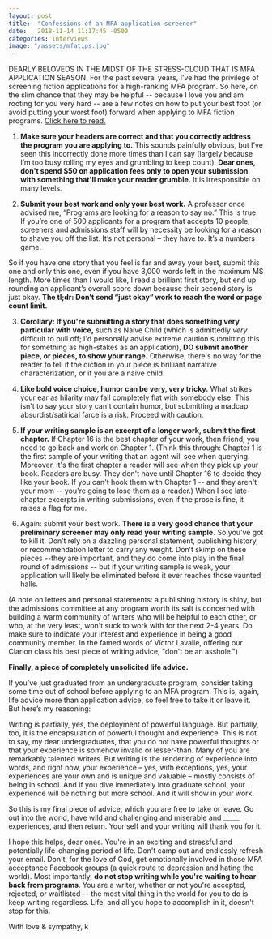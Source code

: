 ```yaml
---
layout: post
title:  "Confessions of an MFA application screener"
date:   2018-11-14 11:17:45 -0500
categories: interviews
image: "/assets/mfatips.jpg"
---
```


DEARLY BELOVEDS IN THE MIDST OF THE STRESS-CLOUD THAT IS MFA APPLICATION SEASON. For the past several years, I’ve had the privilege of screening fiction applications for a high-ranking MFA program. So here, on the slim chance that they may be helpful -- because I love you and am rooting for you very hard -- are a few notes on how to put your best foot (or avoid putting your worst foot) forward when applying to MFA fiction programs. [Click here to read.][continue]

1.	**Make sure your headers are correct and that you correctly address the program you are applying to.** This sounds painfully obvious, but I’ve seen this incorrectly done more times than I can say (largely because I’m too busy rolling my eyes and grumbling to keep count). **Dear ones, don't spend $50 on application fees only to open your submission with something that'll make your reader grumble.** It is irresponsible on many levels.

2.	**Submit your best work and only your best work.** A professor once advised me, “Programs are looking for a reason to say no.” This is true. If you’re one of 500 applicants for a program that accepts 10 people, screeners and admissions staff will by necessity be looking for a reason to shave you off the list. It’s not personal – they have to. It’s a numbers game. 

So if you have one story that you feel is far and away your best, submit this one and only this one, even if you have 3,000 words left in the maximum MS length. More times than I would like, I read a brilliant first story, but end up rounding an applicant’s overall score down because their second story is just okay. **The tl;dr: Don’t send “just okay” work to reach the word or page count limit.**

3.	**Corollary: If you're submitting a story that does something very particular with voice,** such as Naive Child (which is admittedly *very* difficult to pull off; I'd personally advise extreme caution submitting this for something as high-stakes as an application), **DO submit another piece, or pieces, to show your range.** Otherwise, there's no way for the reader to tell if the diction in your piece is brilliant narrative characterization, or if you are a naive child.


4.	**Like bold voice choice, humor can be very, very tricky.** What strikes your ear as hilarity may fall completely flat with somebody else. This isn't to say your story can't contain humor, but submitting a madcap absurdist/satirical farce is a risk. Proceed with caution.

5.	**If your writing sample is an excerpt of a longer work, submit the first chapter.** If Chapter 16 is the best chapter of your work, then friend, you need to go back and work on Chapter 1. (Think this through: Chapter 1 is the first sample of your writing that an agent will see when querying. Moreover, it's the first chapter a reader will see when they pick up your book. Readers are busy. They don't have until Chapter 16 to decide they like your book. If you can't hook them with Chapter 1 -- and they aren't your mom -- you're going to lose them as a reader.) When I see late-chapter excerpts in writing submissions, even if the prose is fine, it raises a flag for me.

6.	Again: submit your best work. **There is a very good chance that your preliminary screener may only read your writing sample.** So you’ve got to kill it. Don’t rely on a dazzling personal statement, publishing history, or recommendation letter to carry any weight. Don’t skimp on these pieces --they are important, and they do come into play in the final round of admissions -- but if your writing sample is weak, your application will likely be eliminated before it ever reaches those vaunted halls.

(A note on letters and personal statements: a publishing history is shiny, but the admissions committee at any program worth its salt is concerned with building a warm community of writers who will be helpful to each other, or who, at the very least, won't suck to work with for the next 2-4 years. Do make sure to indicate your interest and experience in being a good community member. In the famed words of Victor Lavalle, offering our Clarion class his best piece of writing advice, "don't be an asshole.")

**Finally, a piece of completely unsolicited life advice.**

If you’ve just graduated from an undergraduate program, consider taking some time out of school before applying to an MFA program. This is, again, life advice more than application advice, so feel free to take it or leave it. But here’s my reasoning:

Writing is partially, yes, the deployment of powerful language. But partially, too, it is the encapsulation of powerful thought and experience. This is not to say, my dear undergraduates, that you do not have powerful thoughts or that your experience is somehow invalid or lesser-than. Many of you are remarkably talented writers. But writing is the rendering of experience into words, and right now, your experience – yes, with exceptions, yes, your experiences are your own and is unique and valuable – mostly consists of being in school. And if you dive immediately into graduate school, your experience will be nothing but more school. And it will show in your work. 

So this is my final piece of advice, which you are free to take or leave. Go out into the world, have wild and challenging and miserable and _____ experiences, and then return. Your self and your writing will thank you for it. 

I hope this helps, dear ones. You're in an exciting and stressful and potentially life-changing period of life. Don't camp out and endlessly refresh your email. Don't, for the love of God, get emotionally involved in those MFA acceptance Facebook groups (a quick route to depression and hating the world). Most importantly, **do not stop writing while you're waiting to hear back from programs**. You are a writer, whether or not you're accepted, rejected, or waitlisted -- the most vital thing in the world for you to do is keep writing regardless. Life, and all you hope to accomplish in it, doesn't stop for this.

With love & sympathy, k


[continue]: http://kendrafortmeyer.com/interviews/2018/11/04/MFAadvice.html

